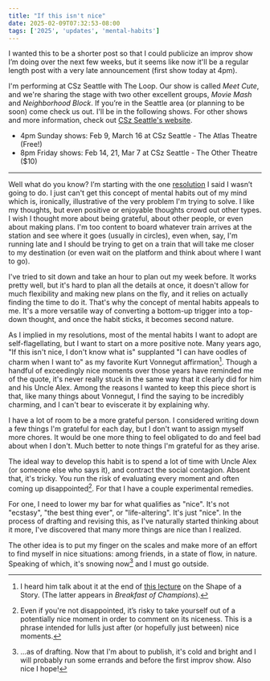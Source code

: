 ```yaml
---
title: "If this isn't nice"
date: 2025-02-09T07:32:53-08:00
tags: ['2025', 'updates', 'mental-habits']
---
```


I wanted this to be a shorter post so that I could publicize an improv show I’m doing over the next few weeks, but it seems like now it'll be a regular length post with a very late announcement (first show today at 4pm).

I'm performing at CSz Seattle with The Loop. Our show is called *Meet Cute*, and we're sharing the stage with two other excellent groups, *Movie Mash* and *Neighborhood Block*. If you’re in the Seattle area (or planning to be soon) come check us out. I'll be in the following shows. For other shows and more information, check out [CSz Seattle's website](https://cszseattle.com/The-Other-Theatre/).

* 4pm Sunday shows: Feb 9, March 16 at CSz Seattle - The Atlas Theatre (Free!)
* 8pm Friday shows: Feb 14, 21, Mar 7 at CSz Seattle - The Other Theatre ($10)

---

Well what do you know? I’m starting with the one [resolution](../resolutions-2025) I said I wasn’t going to do. I just can't get this concept of mental habits out of my mind which is, ironically, illustrative of the very problem I'm trying to solve. I like my thoughts, but even positive or enjoyable thoughts crowd out other types. I wish I thought more about being grateful, about other people, or even about making plans. I'm too content to board whatever train arrives at the station and see where it goes (usually in circles), even when, say, I'm running late and I should be trying to get on a train that will take me closer to my destination (or even wait on the platform and think about where I want to go).

I've tried to sit down and take an hour to plan out my week before. It works pretty well, but it's hard to plan all the details at once, it doesn't allow for much flexibility and making new plans on the fly, and it relies on actually finding the time to do it. That's why the concept of mental habits appeals to me. It's a more versatile way of converting a bottom-up trigger into a top-down thought, and once the habit sticks, it becomes second nature.

As I implied in my resolutions, most of the mental habits I want to adopt are self-flagellating, but I want to start on a more positive note. Many years ago, "If this isn't nice, I don't know what is" supplanted "I can have oodles of charm when I want to" as my favorite Kurt Vonnegut affirmation[^1]. Though a handful of exceedingly nice moments over those years have reminded me of the quote, it's never really stuck in the same way that it clearly did for him and his Uncle Alex. Among the reasons I wanted to keep this piece short is that, like many things about Vonnegut, I find the saying to be incredibly charming, and I can't bear to eviscerate it by explaining why.

[^1]: I heard him talk about it at the end of [this lecture](https://youtu.be/GOGru_4z1Vc) on the Shape of a Story. (The latter appears in *Breakfast of Champions*).

I have a lot of room to be a more grateful person. I considered writing down a few things I'm grateful for each day, but I don't want to assign myself more chores. It would be one more thing to feel obligated to do and feel bad about when I don't. Much better to note things I'm grateful for as they arise.

The ideal way to develop this habit is to spend a lot of time with Uncle Alex (or someone else who says it), and contract the social contagion. Absent that, it's tricky. You run the risk of evaluating every moment and often coming up disappointed[^2]. For that I have a couple experimental remedies.

[^2]: Even if you're not disappointed, it’s risky to take yourself out of a potentially nice moment in order to comment on its niceness. This is a phrase intended for lulls just after (or hopefully just between) nice moments.

For one, I need to lower my bar for what qualifies as "nice". It's not "ecstasy", "the best thing ever", or "life-altering". It's just "nice". In the process of drafting and revising this, as I've naturally started thinking about it more, I've discovered that many more things are nice than I realized.

The other idea is to put my finger on the scales and make more of an effort to find myself in nice situations: among friends, in a state of flow, in nature. Speaking of which, it's snowing now[^3] and I must go outside.

[^3]: ...as of drafting. Now that I'm about to publish, it's cold and bright and I will probably run some errands and before the first improv show. Also nice I hope!


